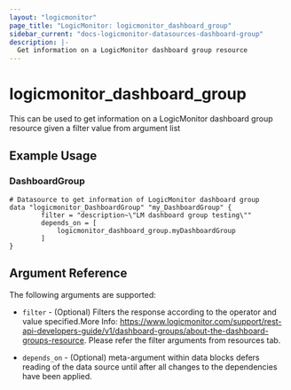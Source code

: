 ```yaml
---
layout: "logicmonitor"
page_title: "LogicMonitor: logicmonitor_dashboard_group"
sidebar_current: "docs-logicmonitor-datasources-dashboard-group"
description: |-
  Get information on a LogicMonitor dashboard group resource
---
```


# logicmonitor_dashboard_group

This can be used to get information on a LogicMonitor dashboard group resource given a filter value from argument list

## Example Usage    
### DashboardGroup
```hcl
# Datasource to get information of LogicMonitor dashboard group
data "logicmonitor_DashboardGroup" "my_DashboardGroup" {
        filter = "description~\"LM dashboard group testing\""
        depends_on = [
            logicmonitor_dashboard_group.myDashboardGroup
        ]
}
```

## Argument Reference

The following arguments are supported:
* `filter` - (Optional) Filters the response according to the operator and value specified.More Info: https://www.logicmonitor.com/support/rest-api-developers-guide/v1/dashboard-groups/about-the-dashboard-groups-resource. Please refer the filter arguments from resources tab.

* `depends_on` - (Optional) meta-argument within data blocks defers reading of the data source until after all changes to the dependencies have been applied.

